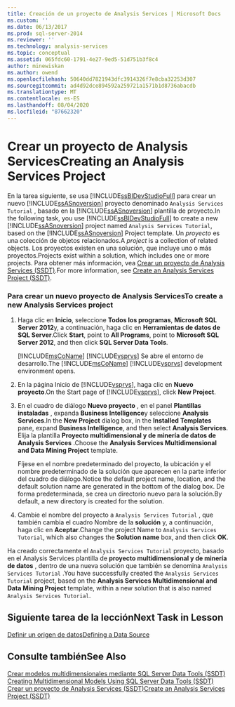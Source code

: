 ```yaml
---
title: Creación de un proyecto de Analysis Services | Microsoft Docs
ms.custom: ''
ms.date: 06/13/2017
ms.prod: sql-server-2014
ms.reviewer: ''
ms.technology: analysis-services
ms.topic: conceptual
ms.assetid: 065fdc60-1791-4e27-9ed5-51d751b3f8c4
author: minewiskan
ms.author: owend
ms.openlocfilehash: 50640dd7821943dfc3914326f7e8cba32253d307
ms.sourcegitcommit: ad4d92dce894592a259721a1571b1d8736abacdb
ms.translationtype: MT
ms.contentlocale: es-ES
ms.lasthandoff: 08/04/2020
ms.locfileid: "87662320"
---
```

# <a name="creating-an-analysis-services-project"></a><span data-ttu-id="f1488-102">Crear un proyecto de Analysis Services</span><span class="sxs-lookup"><span data-stu-id="f1488-102">Creating an Analysis Services Project</span></span>
  <span data-ttu-id="f1488-103">En la tarea siguiente, se usa [!INCLUDE[ssBIDevStudioFull](../includes/ssbidevstudiofull-md.md)] para crear un nuevo [!INCLUDE[ssASnoversion](../includes/ssasnoversion-md.md)] proyecto denominado `Analysis Services Tutorial` , basado en la [!INCLUDE[ssASnoversion](../includes/ssasnoversion-md.md)] plantilla de proyecto.</span><span class="sxs-lookup"><span data-stu-id="f1488-103">In the following task, you use [!INCLUDE[ssBIDevStudioFull](../includes/ssbidevstudiofull-md.md)] to create a new [!INCLUDE[ssASnoversion](../includes/ssasnoversion-md.md)] project named `Analysis Services Tutorial`, based on the [!INCLUDE[ssASnoversion](../includes/ssasnoversion-md.md)] Project template.</span></span> <span data-ttu-id="f1488-104">Un *proyecto* es una colección de objetos relacionados.</span><span class="sxs-lookup"><span data-stu-id="f1488-104">A *project* is a collection of related objects.</span></span> <span data-ttu-id="f1488-105">Los proyectos existen en una solución, que incluye uno o más proyectos.</span><span class="sxs-lookup"><span data-stu-id="f1488-105">Projects exist within a solution, which includes one or more projects.</span></span> <span data-ttu-id="f1488-106">Para obtener más información, vea [Crear un proyecto de Analysis Services &#40;SSDT&#41;](multidimensional-models/create-an-analysis-services-project-ssdt.md).</span><span class="sxs-lookup"><span data-stu-id="f1488-106">For more information, see [Create an Analysis Services Project &#40;SSDT&#41;](multidimensional-models/create-an-analysis-services-project-ssdt.md).</span></span>  
  
### <a name="to-create-a-new-analysis-services-project"></a><span data-ttu-id="f1488-107">Para crear un nuevo proyecto de Analysis Services</span><span class="sxs-lookup"><span data-stu-id="f1488-107">To create a new Analysis Services project</span></span>  
  
1.  <span data-ttu-id="f1488-108">Haga clic en **Inicio**, seleccione **Todos los programas**, **Microsoft SQL Server 2012**y, a continuación, haga clic en **Herramientas de datos de SQL Server**.</span><span class="sxs-lookup"><span data-stu-id="f1488-108">Click **Start**, point to **All Programs**, point to **Microsoft SQL Server 2012**, and then click **SQL Server Data Tools**.</span></span>  
  
     <span data-ttu-id="f1488-109">[!INCLUDE[msCoName](../includes/msconame-md.md)] [!INCLUDE[vsprvs](../includes/vsprvs-md.md)] Se abre el entorno de desarrollo.</span><span class="sxs-lookup"><span data-stu-id="f1488-109">The [!INCLUDE[msCoName](../includes/msconame-md.md)] [!INCLUDE[vsprvs](../includes/vsprvs-md.md)] development environment opens.</span></span>  
  
2.  <span data-ttu-id="f1488-110">En la página Inicio de [!INCLUDE[vsprvs](../includes/vsprvs-md.md)], haga clic en **Nuevo proyecto**.</span><span class="sxs-lookup"><span data-stu-id="f1488-110">On the Start page of [!INCLUDE[vsprvs](../includes/vsprvs-md.md)], click **New Project**.</span></span>  
  
3.  <span data-ttu-id="f1488-111">En el cuadro de diálogo **Nuevo proyecto** , en el panel **Plantillas instaladas** , expanda **Business Intelligence**y seleccione **Analysis Services**.</span><span class="sxs-lookup"><span data-stu-id="f1488-111">In the **New Project** dialog box, in the **Installed Templates** pane, expand **Business Intelligence**, and then select **Analysis Services**.</span></span> <span data-ttu-id="f1488-112">Elija la plantilla **Proyecto multidimensional y de minería de datos de Analysis Services** .</span><span class="sxs-lookup"><span data-stu-id="f1488-112">Choose the **Analysis Services Multidimensional and Data Mining Project** template.</span></span>  
  
     <span data-ttu-id="f1488-113">Fíjese en el nombre predeterminado del proyecto, la ubicación y el nombre predeterminado de la solución que aparecen en la parte inferior del cuadro de diálogo.</span><span class="sxs-lookup"><span data-stu-id="f1488-113">Notice the default project name, location, and the default solution name are generated in the bottom of the dialog box.</span></span> <span data-ttu-id="f1488-114">De forma predeterminada, se crea un directorio nuevo para la solución.</span><span class="sxs-lookup"><span data-stu-id="f1488-114">By default, a new directory is created for the solution.</span></span>  
  
4.  <span data-ttu-id="f1488-115">Cambie el nombre del proyecto a `Analysis Services Tutorial` , que también cambia el cuadro Nombre de la **solución** y, a continuación, haga clic en **Aceptar**.</span><span class="sxs-lookup"><span data-stu-id="f1488-115">Change the project Name to `Analysis Services Tutorial`, which also changes the **Solution name** box, and then click **OK**.</span></span>  
  
 <span data-ttu-id="f1488-116">Ha creado correctamente el `Analysis Services Tutorial` proyecto, basado en el Analysis Services plantilla de **proyecto multidimensional y de minería de datos** , dentro de una nueva solución que también se denomina `Analysis Services Tutorial` .</span><span class="sxs-lookup"><span data-stu-id="f1488-116">You have successfully created the `Analysis Services Tutorial` project, based on the **Analysis Services Multidimensional and Data Mining Project** template, within a new solution that is also named `Analysis Services Tutorial`.</span></span>  
  
## <a name="next-task-in-lesson"></a><span data-ttu-id="f1488-117">Siguiente tarea de la lección</span><span class="sxs-lookup"><span data-stu-id="f1488-117">Next Task in Lesson</span></span>  
 [<span data-ttu-id="f1488-118">Definir un origen de datos</span><span class="sxs-lookup"><span data-stu-id="f1488-118">Defining a Data Source</span></span>](lesson-1-2-defining-a-data-source.md)  
  
## <a name="see-also"></a><span data-ttu-id="f1488-119">Consulte también</span><span class="sxs-lookup"><span data-stu-id="f1488-119">See Also</span></span>  
 <span data-ttu-id="f1488-120">[Crear modelos multidimensionales mediante SQL Server Data Tools &#40;SSDT&#41;](multidimensional-models/creating-multidimensional-models-using-sql-server-data-tools-ssdt.md) </span><span class="sxs-lookup"><span data-stu-id="f1488-120">[Creating Multidimensional Models Using SQL Server Data Tools &#40;SSDT&#41;](multidimensional-models/creating-multidimensional-models-using-sql-server-data-tools-ssdt.md) </span></span>  
 [<span data-ttu-id="f1488-121">Crear un proyecto de Analysis Services &#40;SSDT&#41;</span><span class="sxs-lookup"><span data-stu-id="f1488-121">Create an Analysis Services Project &#40;SSDT&#41;</span></span>](multidimensional-models/create-an-analysis-services-project-ssdt.md)  
  
  
